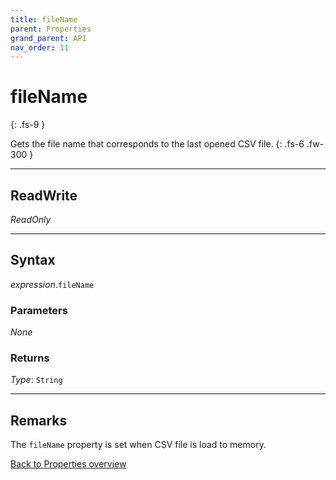 ```yaml
---
title: fileName
parent: Properties
grand_parent: API
nav_order: 11
---
```


# fileName
{: .fs-9 }

Gets the file name that corresponds to the last opened CSV file.
{: .fs-6 .fw-300 }

---

## ReadWrite

_ReadOnly_

---

## Syntax

*expression*.`fileName`

### Parameters

_None_

### Returns

*Type*: `String`

---

## Remarks

The `fileName` property is set when CSV file is load to memory.

[Back to Properties overview](https://ws-garcia.github.io/VBA-CSV-interface/api/properties/)